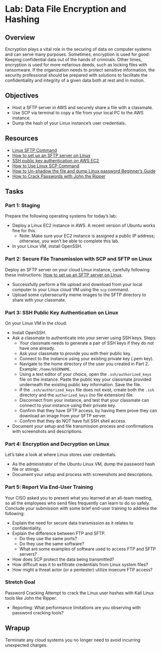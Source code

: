 # Lab: Data File Encryption and Hashing

## Overview
Encryption plays a vital role in the securing of data on computer systems and can serve many purposes. Sometimes, encryption is used for good: Keeping confidential data out of the hands of criminals. Other times, encryption is used for more nefarious deeds, such as locking files with ransomware. If the organization needs to protect sensitive information, the security professional should be prepared with solutions to facilitate the confidentiality and integrity of a given data both at rest and in motion.

## Objectives
- Host a SFTP server in AWS and securely share a file with a classmate.
- Use SCP via terminal to copy a file from your local PC to the AWS instance.
- Dump the hash of your Linux instance’s user credentials.

## Resources
- [Linux SFTP Command](link-to-sftp-command)
- [How to set up an SFTP server on Linux](link-to-sftp-setup)
- [SSH public key authentication on AWS EC2](link-to-ssh-auth)
- [How to Use Linux SCP Command](link-to-scp-command)
- [How to Un-shadow the file and dump Linux password Beginner’s Guide](link-to-linux-password-guide)
- [How to Crack Passwords with John the Ripper](link-to-john-the-ripper)

## Tasks
### Part 1: Staging
Prepare the following operating systems for today’s lab:
- Deploy a Linux EC2 instance in AWS. A recent version of Ubuntu works fine for this.
  - Note: Make sure your EC2 instance is assigned a public IP address; otherwise, you won’t be able to complete this lab.
- In your Linux VM, install OpenSSH.

### Part 2: Secure File Transmission with SCP and SFTP on Linux
Deploy an SFTP server on your cloud Linux instance, carefully following these instructions: [How to set up an SFTP server on Linux](link-to-sftp-setup).
- Successfully perform a file upload and download from your local computer to your Linux cloud VM using the `scp` command.
- Upload some cybersecurity meme images to the SFTP directory to share with your classmate.

### Part 3: SSH Public Key Authentication on Linux
On your Linux VM in the cloud:
- Install OpenSSH.
- Ask a classmate to authenticate into your server using SSH keys. Steps:
  - Your classmate needs to generate a pair of SSH keys if they do not have one already.
  - Ask your classmate to provide you with their public key.
  - Connect to the instance using your existing private key (.pem key).
  - Navigate to the home directory of the user you created in Part 2. Example: `/home/USERNAME`.
  - Using a text editor of your choice, open the `.ssh/authorized_keys` file on the instance. Paste the public key your classmate provided underneath the existing public key information. Save the file.
  - If the `.ssh/authorized_keys` file does not exist, create both the `.ssh` directory and the `authorized_keys` (no file extension) file.
  - Disconnect from your instance, and test that your classmate can connect to your instance using their private key.
  - Confirm that they have SFTP access, by having them prove they can download an image from your SFTP server.
  - Confirm that they do NOT have full SSH shell access.
- Document your setup and file transmission process and confirmations with screenshots and descriptions.

### Part 4: Encryption and Decryption on Linux
Let’s take a look at where Linux stores user credentials.
- As the administrator of the Ubuntu Linux VM, dump the password hash file or strings.
- Document your setup and process with screenshots and descriptions.

### Part 5: Report Via End-User Training
Your CISO asked you to present what you learned at an all-team meeting, so all the employees who send files frequently can learn to do so safely. Conclude your submission with some brief end-user training to address the following:
- Explain the need for secure data transmission as it relates to confidentiality.
- Explain the difference between FTP and SFTP.
  - Do they use the same ports?
  - Do they use the same software?
  - What are some examples of software used to access FTP and SFTP servers?
- How does SCP protect the data being transmitted?
- How difficult was it to exfiltrate credentials from Linux system files?
- How might a threat actor (or a pentester) utilize insecure FTP access?

### Stretch Goal
Password Cracking
Attempt to crack the Linux user hashes with Kali Linux tools like John the Ripper.
- Reporting: What performance limitations are you observing with password cracking tools?

## Wrapup
Terminate any cloud systems you no longer need to avoid incurring unexpected charges.
